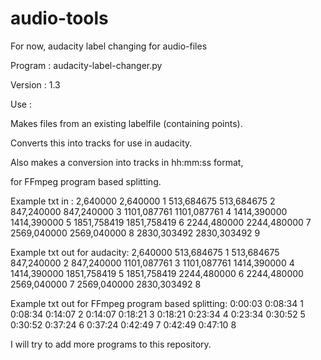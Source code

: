 # audio-tools
For now, audacity label changing for audio-files


Program : audacity-label-changer.py

Version : 1.3

Use : 

Makes files from an existing labelfile (containing points).

Converts this into tracks for use in audacity.

Also makes a conversion into tracks in hh:mm:ss format,

for FFmpeg program based splitting.

Example txt in :
2,640000	2,640000	1
513,684675	513,684675	2
847,240000	847,240000	3
1101,087761	1101,087761	4
1414,390000	1414,390000	5
1851,758419	1851,758419	6
2244,480000	2244,480000	7
2569,040000	2569,040000	8
2830,303492	2830,303492	9

Example txt out for audacity:
2,640000	513,684675	1
513,684675	847,240000	2
847,240000	1101,087761	3
1101,087761	1414,390000	4
1414,390000	1851,758419	5
1851,758419	2244,480000	6
2244,480000	2569,040000	7
2569,040000	2830,303492	8

Example txt out for FFmpeg program based splitting:
0:00:03	0:08:34	1
0:08:34	0:14:07	2
0:14:07	0:18:21	3
0:18:21	0:23:34	4
0:23:34	0:30:52	5
0:30:52	0:37:24	6
0:37:24	0:42:49	7
0:42:49	0:47:10	8


I will try to add more programs to this repository.
